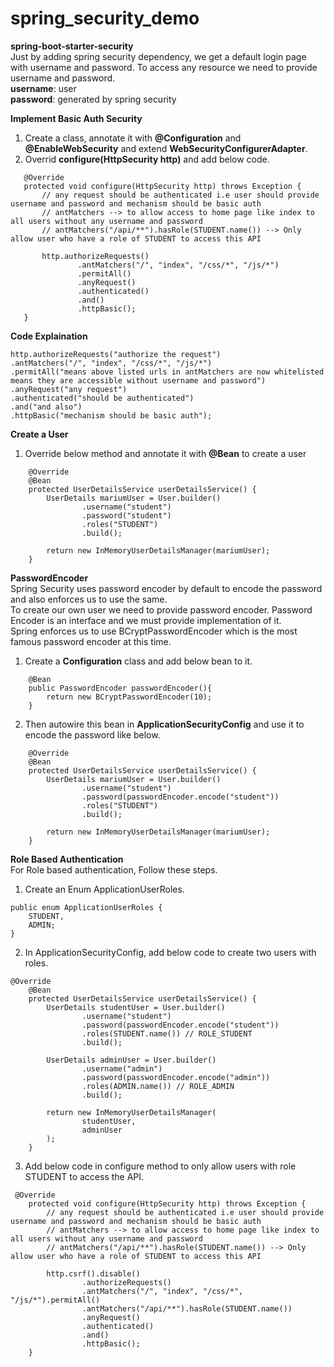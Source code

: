 # spring_security_demo
**spring-boot-starter-security** \
Just by adding spring security dependency, we get a default login page with username and password.
To access any resource we need to provide username and password.\
**username**: user \
**password**: generated by spring security

**Implement Basic Auth Security**
1. Create a class, annotate it with **@Configuration** and **@EnableWebSecurity** and extend **WebSecurityConfigurerAdapter**.
2. Overrid **configure(HttpSecurity http)** and add below code.
 ```
    @Override
    protected void configure(HttpSecurity http) throws Exception {
        // any request should be authenticated i.e user should provide username and password and mechanism should be basic auth
        // antMatchers --> to allow access to home page like index to all users without any username and password
        // antMatchers("/api/**").hasRole(STUDENT.name()) --> Only allow user who have a role of STUDENT to access this API

        http.authorizeRequests()
                .antMatchers("/", "index", "/css/*", "/js/*")
                .permitAll()
                .anyRequest()
                .authenticated()
                .and()
                .httpBasic();
    }
```

**Code Explaination**

```
http.authorizeRequests("authorize the request")
.antMatchers("/", "index", "/css/*", "/js/*")
.permitAll("means above listed urls in antMatchers are now whitelisted means they are accessible without username and password")
.anyRequest("any request")
.authenticated("should be authenticated")
.and("and also")
.httpBasic("mechanism should be basic auth");
```

**Create a User**
1. Override below method and annotate it with **@Bean** to create a user
```
    @Override
    @Bean
    protected UserDetailsService userDetailsService() {
        UserDetails mariumUser = User.builder()
                .username("student")
                .password("student")
                .roles("STUDENT")
                .build();

        return new InMemoryUserDetailsManager(mariumUser);
    }
```
**PasswordEncoder** \
Spring Security uses password encoder by default to encode the password and also enforces us to use the same. \
To create our own user we need to provide password encoder. Password Encoder is an interface and we must provide implementation of it. \
Spring enforces us to use BCryptPasswordEncoder which is the most famous password encoder at this time.

1. Create a **Configuration** class and add below bean to it.

```
    @Bean
    public PasswordEncoder passwordEncoder(){
        return new BCryptPasswordEncoder(10);
    }
```
2. Then autowire this bean in **ApplicationSecurityConfig** and use it to encode the password like below. 
```
    @Override
    @Bean
    protected UserDetailsService userDetailsService() {
        UserDetails mariumUser = User.builder()
                .username("student")
                .password(passwordEncoder.encode("student"))
                .roles("STUDENT")
                .build();

        return new InMemoryUserDetailsManager(mariumUser);
    }
 ```

**Role Based Authentication** \
For Role based authentication, Follow these steps.
1. Create an Enum ApplicationUserRoles.
```
public enum ApplicationUserRoles {
    STUDENT,
    ADMIN;
}  
```
2. In ApplicationSecurityConfig, add below code to create two users with roles.
```
@Override
    @Bean
    protected UserDetailsService userDetailsService() {
        UserDetails studentUser = User.builder()
                .username("student")
                .password(passwordEncoder.encode("student"))
                .roles(STUDENT.name()) // ROLE_STUDENT
                .build();

        UserDetails adminUser = User.builder()
                .username("admin")
                .password(passwordEncoder.encode("admin"))
                .roles(ADMIN.name()) // ROLE_ADMIN
                .build();

        return new InMemoryUserDetailsManager(
                studentUser,
                adminUser
        );
    }
```
3. Add below code in configure method to only allow users with role STUDENT to access the API.
```
 @Override
    protected void configure(HttpSecurity http) throws Exception {
        // any request should be authenticated i.e user should provide username and password and mechanism should be basic auth
        // antMatchers --> to allow access to home page like index to all users without any username and password
        // antMatchers("/api/**").hasRole(STUDENT.name()) --> Only allow user who have a role of STUDENT to access this API

        http.csrf().disable()
                .authorizeRequests()
                .antMatchers("/", "index", "/css/*", "/js/*").permitAll()
                .antMatchers("/api/**").hasRole(STUDENT.name())
                .anyRequest()
                .authenticated()
                .and()
                .httpBasic();
    }
```
